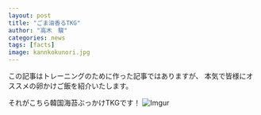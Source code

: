 ```yaml
---
layout: post
title: "ごま油香るTKG"
author: "高木　駿"
categories: news
tags: [facts]
image: kannkokunori.jpg
---
```


この記事はトレーニングのために作った記事ではありますが、
本気で皆様にオススメの卵かけご飯を紹介いたします。

それがこちら韓国海苔ぶっかけTKGです！
![Imgur](https://i.imgur.com/Qadp4cN.png)

